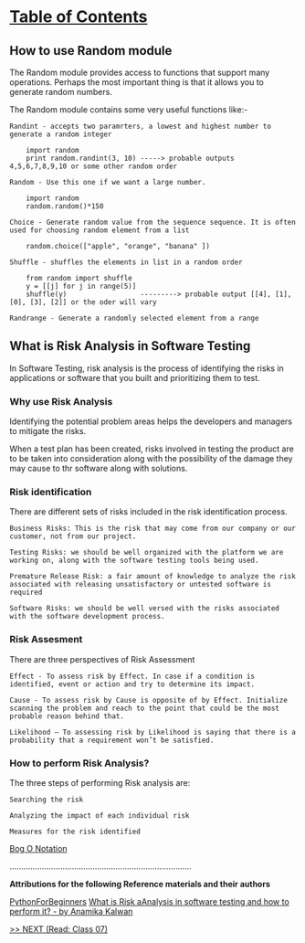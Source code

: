 # [Table of Contents](https://wondwosentsige.github.io/code-401-reading-notes/Home)

## How to use Random module

The Random module provides access to functions that support many operations. Perhaps the most important thing is that it allows you to generate random numbers.

The Random module contains some very useful functions like:-

    Randint - accepts two paramrters, a lowest and highest number to generate a random integer

        import random
        print random.randint(3, 10) -----> probable outputs  4,5,6,7,8,9,10 or some other random order

    Random - Use this one if we want a large number.

        import random
        random.random()*150

    Choice - Generate random value from the sequence sequence. It is often used for choosing random element from a list

        random.choice(["apple", "orange", "banana" ])

    Shuffle - shuffles the elements in list in a random order

        from random import shuffle
        y = [[j] for j in range(5)]
        shuffle(y)                  ---------> probable output [[4], [1], [0], [3], [2]] or the oder will vary

    Randrange - Generate a randomly selected element from a range

## What is Risk Analysis in Software Testing

In Software Testing, risk analysis is the process of identifying the risks in applications or software that you built and prioritizing them to test.

### Why use Risk Analysis

Identifying the potential problem areas helps the developers and managers to mitigate the risks.

When a test plan has been created, risks involved in testing the product are to be taken into consideration along with the possibility of the damage they may cause to thr software along with solutions.

### Risk identification

There are different sets of risks included in the risk identification process.

    Business Risks: This is the risk that may come from our company or our customer, not from our project.

    Testing Risks: we should be well organized with the platform we are working on, along with the software testing tools being used.

    Premature Release Risk: a fair amount of knowledge to analyze the risk associated with releasing unsatisfactory or untested software is required

    Software Risks: we should be well versed with the risks associated with the software development process.

### Risk Assesment

There are three perspectives of Risk Assessment

    Effect - To assess risk by Effect. In case if a condition is identified, event or action and try to determine its impact.

    Cause - To assess risk by Cause is opposite of by Effect. Initialize scanning the problem and reach to the point that could be the most probable reason behind that.

    Likelihood – To assessing risk by Likelihood is saying that there is a probability that a requirement won’t be satisfied.

### How to perform Risk Analysis?

The three steps of performing Risk analysis are:

    Searching the risk

    Analyzing the impact of each individual risk

    Measures for the risk identified


[Bog O Notation](https://www.youtube.com/watch?v=v4cd1O4zkGw)





...............................................................................

__Attributions for the following Reference materials and their authors__

[PythonForBeginners](https://www.pythonforbeginners.com/random/how-to-use-the-random-module-in-python)
[What is Risk aAnalysis in software testing and how to perform it? - by Anamika Kalwan](https://www.edureka.co/blog/risk-analysis-in-software-testing/)


[>> NEXT (Read: Class 07)](https://wondwosentsige.github.io/code-401-reading-note/class-07)
